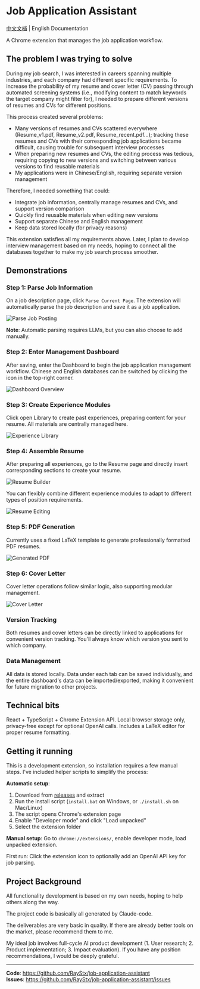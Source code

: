 # Job Application Assistant

[中文文档](./README_CN.md) | English Documentation

A Chrome extension that manages the job application workflow.

## The problem I was trying to solve

During my job search, I was interested in careers spanning multiple industries, and each company had different specific requirements. To increase the probability of my resume and cover letter (CV) passing through automated screening systems (i.e., modifying content to match keywords the target company might filter for), I needed to prepare different versions of resumes and CVs for different positions.

This process created several problems:
- Many versions of resumes and CVs scattered everywhere (Resume_v1.pdf, Resume_v2.pdf, Resume_recent.pdf...); tracking these resumes and CVs with their corresponding job applications became difficult, causing trouble for subsequent interview processes
- When preparing new resumes and CVs, the editing process was tedious, requiring copying to new versions and switching between various versions to find reusable materials
- My applications were in Chinese/English, requiring separate version management

Therefore, I needed something that could:
- Integrate job information, centrally manage resumes and CVs, and support version comparison
- Quickly find reusable materials when editing new versions
- Support separate Chinese and English management
- Keep data stored locally (for privacy reasons)

This extension satisfies all my requirements above. Later, I plan to develop interview management based on my needs, hoping to connect all the databases together to make my job search process smoother.

## Demonstrations

### Step 1: Parse Job Information
On a job description page, click `Parse Current Page`. The extension will automatically parse the job description and save it as a job application.

![Parse Job Posting](./docs/images/p1-parse-job.png)

**Note**: Automatic parsing requires LLMs, but you can also choose to add manually.

### Step 2: Enter Management Dashboard
After saving, enter the Dashboard to begin the job application management workflow. Chinese and English databases can be switched by clicking the icon in the top-right corner.

![Dashboard Overview](./docs/images/p3-dashboard.png)

### Step 3: Create Experience Modules
Click open Library to create past experiences, preparing content for your resume. All materials are centrally managed here.

![Experience Library](./docs/images/p4-library.png)

### Step 4: Assemble Resume
After preparing all experiences, go to the Resume page and directly insert corresponding sections to create your resume.

![Resume Builder](./docs/images/p5-resume-builder.png)

You can flexibly combine different experience modules to adapt to different types of position requirements.

![Resume Editing](./docs/images/p6-resume-edit.png)

### Step 5: PDF Generation
Currently uses a fixed LaTeX template to generate professionally formatted PDF resumes.

![Generated PDF](./docs/images/p7-pdf-output.png)

### Step 6: Cover Letter
Cover letter operations follow similar logic, also supporting modular management.

![Cover Letter](./docs/images/p8-cover-letter.png)

### Version Tracking
Both resumes and cover letters can be directly linked to applications for convenient version tracking. You'll always know which version you sent to which company.

### Data Management
All data is stored locally. Data under each tab can be saved individually, and the entire dashboard's data can be imported/exported, making it convenient for future migration to other projects.

## Technical bits

React + TypeScript + Chrome Extension API. Local browser storage only, privacy-free except for optional OpenAI calls. Includes a LaTeX editor for proper resume formatting.

## Getting it running

This is a development extension, so installation requires a few manual steps. I've included helper scripts to simplify the process:

**Automatic setup**:
1. Download from [releases](https://github.com/RayStx/job-application-assistant/releases) and extract
2. Run the install script (`install.bat` on Windows, or `./install.sh` on Mac/Linux)
3. The script opens Chrome's extension page
4. Enable "Developer mode" and click "Load unpacked"
5. Select the extension folder

**Manual setup**: Go to `chrome://extensions/`, enable developer mode, load unpacked extension.

First run: Click the extension icon to optionally add an OpenAI API key for job parsing.

## Project Background

All functionality development is based on my own needs, hoping to help others along the way.

The project code is basically all generated by Claude-code.

The deliverables are very basic in quality. If there are already better tools on the market, please recommend them to me.

My ideal job involves full-cycle AI product development (1. User research; 2. Product implementation; 3. Impact evaluation). If you have any position recommendations, I would be deeply grateful.

---

**Code**: https://github.com/RayStx/job-application-assistant  
**Issues**: https://github.com/RayStx/job-application-assistant/issues